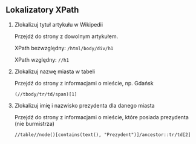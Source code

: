 ## Lokalizatory XPath 

1. Zlokalizuj tytuł artykułu w Wikipedii

    Przejdź do strony z dowolnym artykułem.

    XPath bezwzględny: `/html/body/div/h1`

    XPath względny: `//h1`

2. Zlokalizuj nazwę miasta w tabeli

    Przejdź do strony z informacjami o mieście, np. Gdańsk

    `(//tbody/tr/td/span)[1]`

3. Zlokalizuj imię i nazwisko prezydenta dla danego miasta

    Przejdź do strony z informacjami o mieście, które posiada prezydenta (nie burmistrza)

    `//table//node()[contains(text(), "Prezydent")]/ancestor::tr/td[2]`